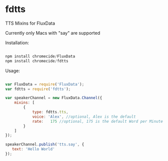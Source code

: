 fdtts
=====

TTS Mixins for FluxData

Currently only Macs with "say" are supported

Installation:

```javascript

npm install chromecide/FluxData
npm install chromecide/fdtts

```

Usage:

```javascript

var FluxData = require('FluxData');
var fdtts = require('fdtts');

var speakerChannel = new FluxData.Channel({
    mixins: [
        {
            type: fdtts.tts,
            voice: 'Alex', //optional, Alex is the default
            rate:   175 //optional, 175 is the default Word per Minute speech rate
        }
    ]
});

speakerChannel.publish('tts.say', {
   text: 'Hello World' 
});

```